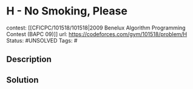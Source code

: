 # H - No Smoking, Please

contest: [[CFICPC/101518/101518|2009 Benelux Algorithm Programming Contest (BAPC 09)]]
url: https://codeforces.com/gym/101518/problem/H
Status: #UNSOLVED
Tags: #

## Description

## Solution

